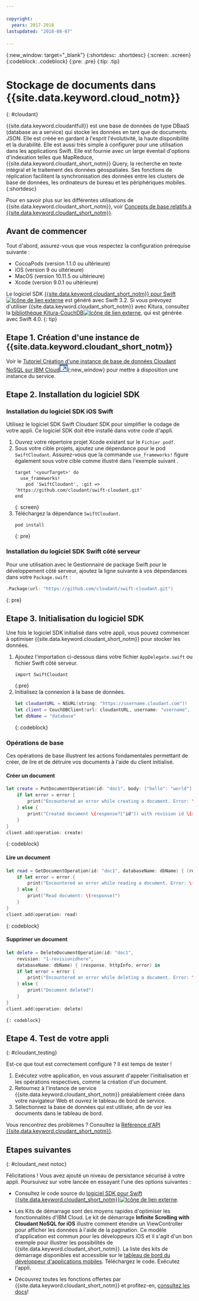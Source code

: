 ```yaml
---

copyright:
  years: 2017-2018
lastupdated: "2018-08-07"

---
```

{:new_window: target="_blank"}
{:shortdesc: .shortdesc}
{:screen: .screen}
{:codeblock: .codeblock}
{:pre: .pre}
{:tip: .tip}

# Stockage de documents dans {{site.data.keyword.cloud_notm}}
{: #cloudant}

{{site.data.keyword.cloudantfull}} est une base de données de type DBaaS (database as a service) qui stocke les données en tant que de documents JSON. Elle est créée en gardant à l'esprit l'évolutivité, la haute disponibilité et la durabilité. Elle est aussi très simple à configurer pour une utilisation dans les applications Swift. Elle est fournie avec un large éventail d'options d'indexation telles que MapReduce, {{site.data.keyword.cloudant_short_notm}} Query, la recherche en texte intégral et le traitement des données géospatiales. Ses fonctions de réplication facilitent la synchronisation des données entre les clusters de base de données, les ordinateurs de bureau et les périphériques
mobiles. 
{:shortdesc}

Pour en savoir plus sur les différentes utilisations de {{site.data.keyword.cloudant_short_notm}}, voir [Concepts de base relatifs à {{site.data.keyword.cloudant_short_notm}}](/docs/services/Cloudant/basics/index.html#cloudant-nosql-db-basics).

## Avant de commencer

Tout d'abord, assurez-vous que vous respectez la configuration prérequise suivante :
 * CocoaPods (version 1.1.0 ou ultérieure) 
 * iOS (version 9 ou ultérieure) 
 * MacOS (version 10.11.5 ou ultérieure) 
 * Xcode (version 9.0.1 ou ultérieure)

Le logiciel SDK [{{site.data.keyword.cloudant_short_notm}} pour Swift![Icône de lien externe](../../icons/launch-glyph.svg "Icône de lien externe")](https://github.com/cloudant/swift-cloudant) est généré avec Swift 3.2. Si vous prévoyez d'utiliser {{site.data.keyword.cloudant_short_notm}} avec Kitura, consultez la [bibliothèque Kitura-CouchDB![Icône de lien externe](../../icons/launch-glyph.svg "Icône de lien externe")](https://github.com/IBM-Swift/Kitura-CouchDB), qui est générée avec Swift 4.0.
{: tip}

## Etape 1. Création d'une instance de {{site.data.keyword.cloudant_short_notm}}

Voir le [Tutoriel Création d'une instance de base de données Cloudant NoSQL sur IBM Cloud![Icône de lien externe](../images/launch-glyph.svg "Icône de lien externe")](https://console.bluemix.net/docs/services/Cloudant/tutorials/create_service.html#creating-a-cloudant-nosql-db-instance-on-ibm-cloud){:new_window} pour mettre à disposition une instance du service.


## Etape 2. Installation du logiciel SDK

### Installation du logiciel SDK iOS Swift

Utilisez le logiciel SDK Swift Cloudant SDK pour simplifier le codage de votre appli. Ce logiciel SDK doit être installé dans votre code d'appli.

1. Ouvrez votre répertoire projet Xcode existant sur le `Fichier podf`.
2. Sous votre cible projets, ajoutez une dépendance pour le pod `SwiftCloudant`. Assurez-vous que la commande `use_frameworks!` figure également sous votre cible comme illustré dans l'exemple suivant .
    ```
    target '<yourTarget>' do
      use_frameworks!
        pod 'SwiftCloudant', :git => 'https://github.com/cloudant/swift-cloudant.git'
    end
    ```
    {: screen}
3. Téléchargez la dépendance `SwiftCloudant`.
    ```
    pod install
    ```
    {: pre}

### Installation du logiciel SDK Swift côté serveur

Pour une utilisation avec le Gestionnaire de package Swift pour le développement côté serveur, ajoutez la ligne suivante à vos dépendances dans votre `Package.swift` :
```swift
.Package(url: "https://github.com/cloudant/swift-cloudant.git")
```
{: pre}

## Etape 3. Initialisation du logiciel SDK

Une fois le logiciel SDK initialisé dans votre appli, vous pouvez commencer à optimiser {{site.data.keyword.cloudant_short_notm}} pour stocker les données.

1.  Ajoutez l'importation ci-dessous dans votre fichier `AppDelegate.swift` ou fichier Swift côté serveur.
    ```
    import SwiftCloudant
    ```
    {:pre}
2. Initialisez la connexion à la base de données.
    ```swift
    let cloudantURL = NSURL(string: "https://username.cloudant.com")!
    let client = CouchDBClient(url: cloudantURL, username: "username", password: "password")
    let dbName = "database"
    ```
    {: codeblock}

### Opérations de base
Ces opérations de base illustrent les actions fondamentales permettant de créer, de lire et de détruire vos documents à l'aide du client initialisé.

#### Créer un document
```swift
let create = PutDocumentOperation(id: "doc1", body: ["hello": "world"], databaseName: dbName) {(response, httpInfo, error) in
    if let error = error {
        print("Encountered an error while creating a document. Error: \(error)")
    } else {
        print("Created document \(response?["id"]) with revision id \(response?["rev"])")
    }
}
client.add(operation: create)
```
{: codeblock}

#### Lire un document
```swift
let read = GetDocumentOperation(id: "doc1", databaseName: dbName) { (response, httpInfo, error) in
    if let error = error {
        print("Encountered an error while reading a document. Error: \(error)")
    } else {
        print("Read document: \(response)")
    }   
}
client.add(operation: read)
```
{: codeblock}

#### Supprimer un document
```swift
let delete = DeleteDocumentOperation(id: "doc1",
    revision: "1-revisionidhere",
    databaseName: dbName) { (response, httpInfo, error) in
    if let error = error {
        print("Encountered an error while deleting a document. Error: \(error)")
    } else {
        print("Document deleted")
    }   
}
client.add(operation: delete)
```
    {: codeblock}


## Etape 4. Test de votre appli
{: #cloudant_testing}

Est-ce que tout est correctement configuré ? Il est temps de tester !

1. Exécutez votre application, en vous assurant d'appeler l'initialisation et les opérations respectives, comme la création d'un document.
2. Retournez à l'instance de service {{site.data.keyword.cloudant_short_notm}} préalablement créée dans votre navigateur Web et ouvrez le tableau de bord de service.
3. Sélectionnez la base de données qui est utilisée, afin de voir les documents dans le tableau de bord.

Vous rencontrez des problèmes ? Consultez la [Référence d'API {{site.data.keyword.cloudant_short_notm}}](/docs/services/Cloudant/api/index.html#api-reference-overview).


## Etapes suivantes
{: #cloudant_next notoc}

Félicitations !  Vous avez ajouté un niveau de persistance sécurisé à votre appli. Poursuivez sur votre lancée en essayant l'une des options suivantes :

* Consultez le code source du [logiciel SDK pour Swift {{site.data.keyword.cloudant_short_notm}}![Icône de lien externe](../../icons/launch-glyph.svg "Icône de lien externe")](https://github.com/cloudant/swift-cloudant).
* Les Kits de démarrage sont des moyens rapides d'optimiser les fonctionnalités d'IBM Cloud. Le kit de démarrage **Infinite Scrolling with Cloudant NoSQL for iOS** illustre comment étendre un ViewController pour afficher les données à l'aide de la pagination. Ce modèle d'application est commun pour les développeurs iOS et il s'agit d'un bon exemple pour illustrer les possibilités de {{site.data.keyword.cloudant_short_notm}}. La liste des kits de démarrage disponibles est accessible sur le [tableau de bord du développeur d'applications mobiles](https://console.bluemix.net/developer/mobile/dashboard). Téléchargez le code. Exécutez l'appli.

* Découvrez toutes les fonctions offertes par {{site.data.keyword.cloudant_short_notm}} et profitez-en, [consultez les docs](/docs/services/Cloudant/index.html)!
